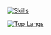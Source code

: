 [![Skills](https://skillicons.dev/icons?i=py,java,c,cpp,js,gradle,maven,vite,mysql,sqlite,html,css,bootstrap,react,nodejs,eclipse,idea,visualstudio,vscode,git,github,debian,ubuntu,windows,arduino,photoshop,obsidian,bots&perline=7)](https://gallardo.dev)

[![Top Langs](https://github-readme-stats.vercel.app/api/top-langs/?username=Gallardo7761&hide_progress=false&theme=dark&locale=es&langs_count=25&layout=pie&size_weight=0.4&count_weight=0.6&card_width=350&hide=typescript)](https://github.com/Gallardo7761?tab=repositories)
